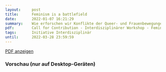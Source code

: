 ```yaml
---
layout:     post
title:      Feminism is a battlefield
date:       2022-01-07 16:21:29
summary:    Wie erforschen wir Konflikte der Queer- und Frauenbewegungen? "Wie erforschen,...
pdf:        Call for Contribution - Interdisziplinärer Workshop - Feminism is a battlefield(1).pdf
tags:		Initiative Interdisziplinär
until:		2022-03-28 23:59:59
---
```


<a class="btn btn-primary" href="{{ site.url }}/attachments/{{page.pdf}}">PDF anzeigen</a>

<h3>Vorschau (nur auf Desktop-Geräten)</h3>
<div class="d-none d-sm-block">
    <object data="{{ site.url }}/attachments/{{page.pdf}}" width="100%" height="1010" type='application/pdf'>
    </object>
</div>